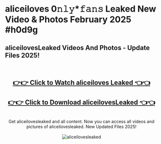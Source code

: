 # aliceiloves 0𝚗𝚕𝚢*𝚏𝚊𝚗𝚜 Leaked New Video & Photos February 2025 #h0d9g

<h2>aliceilovesLeaked Videos And Photos - Update Files 2025!</h2>
<br>
<div align="center">
<h2><a href="https://mediaupload.pro?title=aliceiloves&ref=11F" rel="nofollow">👉👉 Click to Watch aliceiloves Leaked 👈👈</a></h2>
<h2><a href="https://mediaupload.pro?title=aliceiloves&ref=11F" rel="nofollow">👉👉 Click to Download aliceilovesLeaked 👈👈</a></h2>
<br>
Get aliceilovesleaked and all content. Now you can access all videos and pictures of aliceilovesleaked. New Updated Files 2025!
<br>
<br>
<a href="https://mediaupload.pro?title=aliceiloves&ref=11F" rel="nofollow" data-target="animated-image.originalLink"><img src="https://i.ibb.co/Gkj2r4b/banner.png" alt="aliceilovesleaked" style="max-width: 100%; display: inline-block;" data-target="animated-image.originalImage"></a>
</div>
<br>

